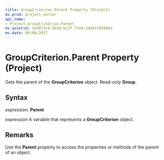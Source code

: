 ```yaml
---
title: GroupCriterion.Parent Property (Project)
ms.prod: project-server
api_name:
- Project.GroupCriterion.Parent
ms.assetid: 3ad873c4-5b3d-bc3f-77e0-1de87c65889a
ms.date: 06/08/2017
---
```



# GroupCriterion.Parent Property (Project)

Gets the parent of the **GroupCriterion** object. Read-only **Group**.


## Syntax

 _expression_. **Parent**

 _expression_ A variable that represents a **GroupCriterion** object.


## Remarks

Use the **Parent** property to access the properties or methods of the parent of an object.


